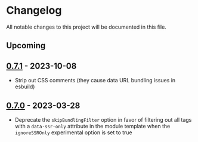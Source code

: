 # Changelog

All notable changes to this project will be documented in this file.

## Upcoming

## [0.7.1](https://github.com/whitefusionhq/esbuild-plugin-html-modules/compare/v0.7.0...v0.7.1) - 2023-10-08

- Strip out CSS comments (they cause data URL bundling issues in esbuild)

## [0.7.0](https://github.com/whitefusionhq/esbuild-plugin-html-modules/compare/v0.6.0...v0.7.0) - 2023-03-28

- Deprecate the `skipBundlingFilter` option in favor of filtering out all tags with a `data-ssr-only` attribute in the module template when the `ignoreSSROnly` experimental option is set to true